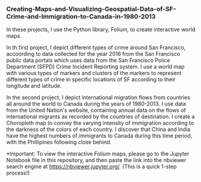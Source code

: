 ### Creating-Maps-and-Visualizing-Geospatial-Data-of-SF-Crime-and-Immigration-to-Canada-in-1980-2013

In these projects, I use the Python library, Folium, to create interactive world maps. 

In th first project, I depict different types of crime around San Francisco, accoording to data collected for the year 2016 from the San Francisco public data portals which uses data from the San Francisco Police Department (SFPD) Crime Incident Reporting system. I use a world map with various types of markers and clusters of the markers to represent different types of crime in specific locations of SF according to their longitude and latitude. 

In the second project, I depict international migration flows from countries all around the world to Canada during the years of 1980-2013. I use data from the United Nation's website, containing annual data on the flows of international migrants as recorded by the countries of destination. I create a Choropleth map to convey the varying intensity of immigration according to the darkness of the colors of each country. I discover that China and India have the highest numbers of immigrants to Canada during this time period, with the Phillipines following close behind.

*Important: To view the interactive Folium maps, please go to the Jupyter Notebook file in this repository, and then paste the link into the nbviewer search engine at https://nbviewer.jupyter.org/. (This is a quick 1-step process!)
